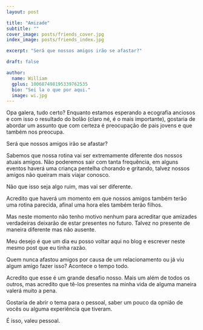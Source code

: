 ```yaml
---
layout: post

title: "Amizade"
subtitle: ""
cover_image: posts/friends_cover.jpg
index_image: posts/friends_index.jpg

excerpt: "Será que nossos amigos irão se afastar?"

draft: false

author:
  name: William
  gplus: 100687498195339762535 
  bio: "Sei la o que por aqui."
  image: wi.jpg
---
```


Opa galera, tudo certo? Enquanto estamos esperando a ecografia anciosos e com isso o resultado do bolão (claro né, é o mais importante), gostaria de abordar um assunto que com certeza é preocupação de pais jovens e que também nos preocupa.

Será que nossos amigos irão se afastar?

Sabemos que nossa rotina vai ser extremamente diferente dos nossos atuais amigos. Não poderemos sair com tanta frequência, em alguns eventos haverá uma criança pentelha chorando e gritando, talvez nossos amigos não queiram mais viajar conosco.

Não que isso seja algo ruim, mas vai ser diferente.

Acredito que haverá um momento em que nossos amigos também terão uma rotina parecida, afinal uma hora eles também terão filhos. 

Mas neste momento não tenho motivo nenhum para acreditar que amizades verdadeiras deixarão de estar presentes no futuro. Talvez no presente de maneira diferente mas não ausente.

Meu desejo é que um dia eu posso voltar aqui no blog e escrever neste mesmo post que eu tinha razão.

Quem nunca afastou amigos por causa de um relacionamento ou já viu algum amigo fazer isso? Acontece o tempo todo. 

Acredito que esse é um grande desafio nosso. Mais um além de todos os outros, mas acredito que tê-los presentes na minha vida de alguma maneira valerá muito a pena.

Gostaria de abrir o tema para o pessoal, saber um pouco da opnião de vocês ou alguma experiência que tiveram.

É isso, valeu pessoal.